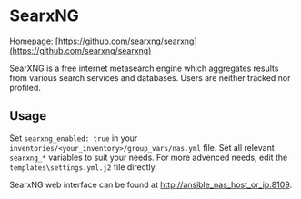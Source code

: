 # SearxNG

Homepage: [https://github.com/searxng/searxng](https://github.com/searxng/searxng)

SearXNG is a free internet metasearch engine which aggregates results from various search services and databases. Users are neither tracked nor profiled.

## Usage

Set `searxng_enabled: true` in your `inventories/<your_inventory>/group_vars/nas.yml` file. Set all relevant `searxng_*` variables to suit your needs. For more advenced needs, edit the `templates\settings.yml.j2` file directly.

SearxNG web interface can be found at [http://ansible_nas_host_or_ip:8109](http://ansible_nas_host_or_ip:8109).
